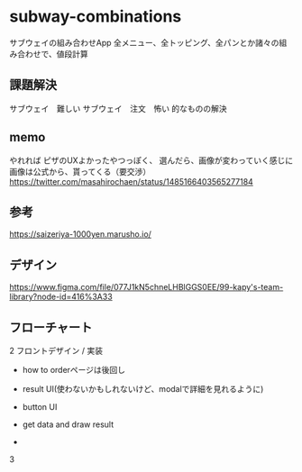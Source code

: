 # subway-combinations
サブウェイの組み合わせApp
全メニュー、全トッピング、全パンとか諸々の組み合わせで、値段計算


## 課題解決
サブウェイ　難しい
サブウェイ　注文　怖い
的なものの解決

## memo
やれれば
ピザのUXよかったやつっぽく、
選んだら、画像が変わっていく感じに
画像は公式から、貰ってくる（要交渉）
https://twitter.com/masahirochaen/status/1485166403565277184

## 参考
https://saizeriya-1000yen.marusho.io/

## デザイン
https://www.figma.com/file/077J1kN5chneLHBlGGS0EE/99-kapy's-team-library?node-id=416%3A33


## フローチャート

2 フロントデザイン / 実装
- how to orderページは後回し

- result UI(使わないかもしれないけど、modalで詳細を見れるように)
- button UI
- get data and draw result
-


3